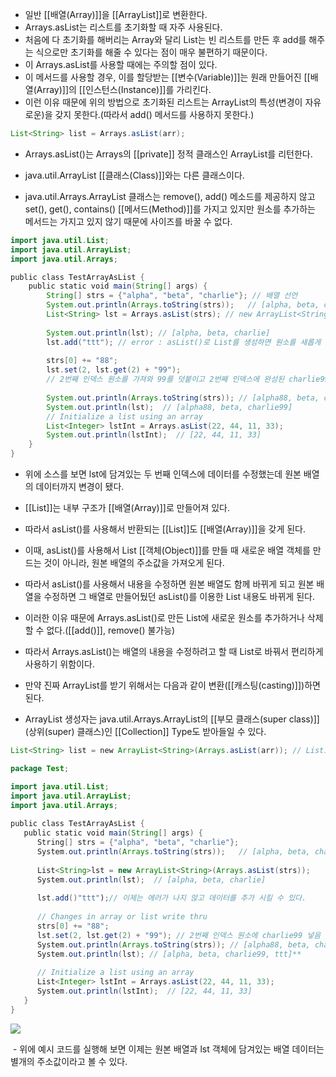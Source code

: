 - 일반 [[배열(Array)]]을 [[ArrayList]]로 변환한다. 
- Arrays.asList는 리스트를 초기화할 때 자주 사용된다.
- 처음에 다 초기화를 해버리는 Array와 달리 List는 빈 리스트를 만든 후 add를 해주는 식으로만 초기화를 해줄 수 있다는 점이 매우 불편하기 때문이다.
- 이 Arrays.asList를 사용할 때에는 주의할 점이 있다.
- 이 메서드를 사용할 경우, 이를 할당받는 [[변수(Variable)]]는 원래 만들어진 [[배열(Array)]]의 [[인스턴스(Instance)]]를 가리킨다.
- 이런 이유 때문에 위의 방법으로 초기화된 리스트는 ArrayList의 특성(변경이 자유로운)을 갖지 못한다.(따라서 add() 메서드를 사용하지 못한다.)

```java
List<String> list = Arrays.asList(arr);
```

- Arrays.asList()는 Arrays의 [[private]] 정적 클래스인 ArrayList를 리턴한다. 

- java.util.ArrayList [[클래스(Class)]]와는 다른 클래스이다.
- java.util.Arrays.ArrayList 클래스는 remove(), add() 메소드를 제공하지 않고 set(), get(), contains() [[메서드(Method)]]를 가지고 있지만 원소를 추가하는 메서드는 가지고 있지 않기 때문에 사이즈를 바꿀 수 없다.

```java
import java.util.List;  
import java.util.ArrayList;  
import java.util.Arrays; 

public class TestArrayAsList {  
	public static void main(String[] args) {  
		String[] strs = {"alpha", "beta", "charlie"}; // 배열 선언
		System.out.println(Arrays.toString(strs));   // [alpha, beta, charlie] 
		List<String> lst = Arrays.asList(strs); // new ArrayList<String>(); 대신에 사용
		  
		System.out.println(lst); // [alpha, beta, charlie] 
		lst.add("ttt"); // error : asList()로 List를 생성하면 원소를 새롭게 추가할 수 없음
		
		strs[0] += "88";  
		lst.set(2, lst.get(2) + "99");  
		// 2번째 인덱스 원소를 가져와 99를 덧붙이고 2번째 인덱스에 완성된 charlie99 넣음
		
		System.out.println(Arrays.toString(strs)); // [alpha88, beta, charlie99]  
		System.out.println(lst);  // [alpha88, beta, charlie99]
		// Initialize a list using an array 
		List<Integer> lstInt = Arrays.asList(22, 44, 11, 33); 
		System.out.println(lstInt);  // [22, 44, 11, 33] 
	}
}
```

- 위에 소스를 보면 lst에 담겨있는 두 번째 인덱스에 데이터를 수정했는데 원본 배열의 데이터까지 변경이 됐다.

- [[List]]는 내부 구조가 [[배열(Array)]]로 만들어져 있다. 
- 따라서 asList()를 사용해서 반환되는 [[List]]도 [[배열(Array)]]을 갖게 된다.  
  
- 이때, asList()를 사용해서 List [[객체(Object)]]를 만들 때 새로운 배열 객체를 만드는 것이 아니라, 원본 배열의 주소값을 가져오게 된다. 
- 따라서 asList()를 사용해서 내용을 수정하면 원본 배열도 함께 바뀌게 되고 원본 배열을 수정하면 그 배열로 만들어뒀던 asList()를 이용한 List 내용도 바뀌게 된다.

- 이러한 이유 때문에 Arrays.asList()로 만든 List에 새로운 원소를 추가하거나 삭제 할 수 없다.([[add()]], remove() 불가능)
- 따라서 Arrays.asList()는 배열의 내용을 수정하려고 할 때 List로 바꿔서 편리하게 사용하기 위함이다.
  
  
- 만약 진짜 ArrayList를 받기 위해서는 다음과 같이 변환([[캐스팅(casting)]])하면 된다.  
- ArrayList 생성자는 java.util.Arrays.ArrayList의 [[부모 클래스(super class)]](상위(super) 클래스)인 [[Collection]] Type도 받아들일 수 있다.

```java
List<String> list = new ArrayList<String>(Arrays.asList(arr)); // List로 업캐스팅
```

```java
package Test;  

import java.util.List;  
import java.util.ArrayList;  
import java.util.Arrays;  
   
public class TestArrayAsList {  
   public static void main(String[] args) {  
      String[] strs = {"alpha", "beta", "charlie"};  
      System.out.println(Arrays.toString(strs));   // [alpha, beta, charlie]  
   
      List<String>lst = new ArrayList<String>(Arrays.asList(strs)); 
      System.out.println(lst);  // [alpha, beta, charlie]  
   
      lst.add()"ttt");// 이제는 에러가 나지 않고 데이터를 추가 시킬 수 있다.
   
      // Changes in array or list write thru  
      strs[0] += "88";  
      lst.set(2, lst.get(2) + "99"); // 2번째 인덱스 원소에 charlie99 넣음  
      System.out.println(Arrays.toString(strs)); // [alpha88, beta, charlie]
      System.out.println(lst); // [alpha, beta, charlie99, ttt]**  
   
      // Initialize a list using an array  
      List<Integer> lstInt = Arrays.asList(22, 44, 11, 33);  
      System.out.println(lstInt);  // [22, 44, 11, 33]  
   }  
}  
```

![](https://mblogthumb-phinf.pstatic.net/MjAxNzExMTVfNDYg/MDAxNTEwNjcyNjM0NDg0.-Q-Pmib7MEgYa1sNQ-PkIYFJ-7-z2-D4l2BcmCA8ScYg.r72XeY_Dk1p32rzM_Ed9Ksqb2cXWP_PTQPfrzZdL2CMg.PNG.roropoly1/2017-11-15_00%3B11%3B21.PNG?type=w800)

 - 위에 예시 코드를 실행해 보면 이제는 원본 배열과 lst 객체에 담겨있는 배열 데이터는 별개의 주소값이라고 볼 수 있다.